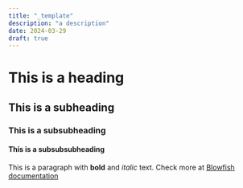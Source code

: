 ```yaml
---
title: "_template"
description: "a description"
date: 2024-03-29
draft: true
---
```


# This is a heading
## This is a subheading
### This is a subsubheading
#### This is a subsubsubheading
This is a paragraph with **bold** and *italic* text.
Check more at [Blowfish documentation](https://blowfish.page/)
